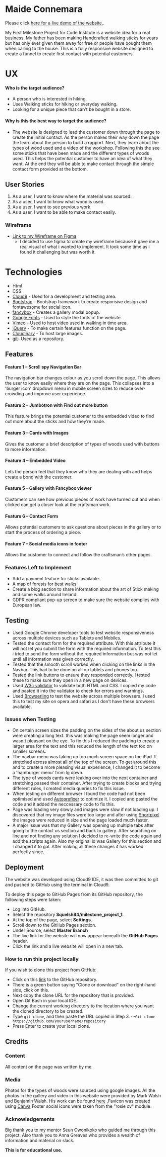 # Maide Connemara

Please click [here for a live demo of the website.](https://squelsh84.github.io/milestone-project-1/). 

My First Milestone Project for Code Institute is a website idea for a real business. My father has been making Handcrafted walking sticks for years but has only ever given them away for free or people have bought them when calling to the house. 
This is a fully responsive website designed to create a funnel to create first contact with potential customers.

# UX
 
#### Who is the target audience?  
- A person who is interested in hiking.
- Uses Walking sticks for hiking or everyday walking.
- Looking for a unique piece that can't be bought in a store.

#### Why is this the best way to target the audience?
- The website is designed to lead the customer down through the page to create the initial contact. As the person makes their way down the page the learn about the person to build a rapport.
Next, they learn about the types of wood used and a video of the workshop. Following this the see some sticks that have been made and the different types of woods used. This helps the potential customer to have an idea of what they want.
At the end they will be able to make contact through the simple contact form provided at the bottom.

## User Stories

1. As a user, I want to know where the material was sourced.
2. As a user, I want to know what wood is used.
3. As a user, I want to see previous work.
4. As a user, I want to be able to make contact easily.




### Wireframe

- [Link to my Wireframe on Figma](https://www.figma.com/file/ejZ5n3XOZiFXWCiDn8KqzQPg/Milestone-Project-1?node-id=0%3A1)
	- I decided to use figma to create my wireframe because it gave me a real visual of what i wanted to implement. It took some time as i found it challenging but was worth it.

# Technologies

- Html
- CSS
- [Cloud9](https://c9.io) - Used for a development and testing area.
- [Bootstrap](https://www.bootstrapcdn.com/) - Bootstrap framework to create responsive design and fontawesome for social icon.
- [fancybox](https://fancyapps.com/fancybox/3/) - Creates a gallery modal popup.
- [Google Fonts](https://fonts.google.com/) - Used to style the fonts of the website.
- [Vimeo](https://vimeo.com) - Used to host video used in walking in time area.
- [jQuery](https://jquery.com/) - To make certain features function on the page.
- [Cloudinary](https://cloudinary.com/) - To host large images.
- [git](https://github.com)- Used as a repository.


## Features

#### Feature 1 – Scroll spy Navigation Bar
The navigation bar changes colour as you scroll down the page. This allows the user to know easily where they are on the page.
This collapses into a 'burger icon' dropdown menu in mobile screen sizes to reduce over-crowding and improve user experience.

#### Feature 2 – Jumbotron with Find out more button
This feature brings the potential customer to the embedded video to find out more about the sticks and how they’re made.

#### Feature 3 – Cards with Images
Gives the customer a brief description of types of woods used with buttons to more information.

#### Feature 4 – Embedded Video
Lets the person feel that they know who they are dealing with and helps create a bond with the customer.

#### Feature 5 – Gallery with Fancybox viewer
Customers can see how previous pieces of work have turned out and when clicked can get a closer look at the craftsman work.

#### Feature 6 – Contact Form
Allows potential customers to ask questions about pieces in the gallery or to start the process of ordering a piece.

#### Feature 7 – Social media icons in footer
Allows the customer to connect and follow the craftsman’s other pages.



### Features Left to Implement
- Add a payment feature for sticks available.
- A map of forests for best walks
- Create a blog section to share information about the art of Stick making and some walks around Ireland.
- GDPR compliant pop-up screen to make sure the website complies with European law.


## Testing 
- Used Google Chrome developer tools to test website responsiveness across multiple devices such as Tablets and Mobiles.
- Tested the contact form for the required attribute. With this attribute it will not let you submit the form with the required 
  information. To test this i tried to send the form without the required information but was not let until all information was given correctly. 
- Tested that the smooth scroll worked when clicking on the links in the Navbar. This had to be done on all on tablets and phones too. 
- Tested the link buttons to ensure they responded correctly. I tested these to make sure they open in a new page on devices.
- Used [W3c validator](https://validator.w3.org/) to validate both HTML and CSS. I copied my code and pasted it into the validator to check for errors and warnings.
- Used [Browserling](https://www.browserling.com/) to test the website across multiple browsers. I used this to test my site on opera and safari as I don't have these browsers available.

### Issues when Testing
- On certain screen sizes the padding on the sides of the about us section were creating a long text. this was making the page seem longer and wasn't pleasant on the eye.
  To fix this I reduced the padding to create a larger area for the text and this reduced the length of the text too on smaller screens.
- The navbar menu was taking up too much screen space on the iPad. It stretched across almost all of the top of the screen. To get around this and to create a more pleasing visual
  experience, I changed it to become a 'hamburger menu' from lg down.
- The type of woods cards were leaking over into the next container and stretching passed their container. After trying to create blocks and trying different rules, I created media queries to fix this issue.
- When testing on different browser I found the code had not been optimised and used [Autoprefixer](https://autoprefixer.github.io/) to optimize it. I copied and pasted the code and it added the neccessary code to fix this.
- Page was loading very slowly and images were slow if not loading up. I discovered that my image files were too large and after using [Shortpixel](https://shortpixel.com/) the images were reduced in size and the page loaded much faster.
- A major issue was that my Gallery was opening up multiple tabs after going to the contact us section and back to gallery. After searching on line and not finding any solution I decided to re-write the code again and add the scripts again. Also my original id was Gallery for this section
  and I changed it to gal. After making all these changes it has worked perfectly since.  


## Deployment

The website was developed using Cloud9 IDE, it was then committed to git and pushed to GitHub using the terminal in Cloud9.

To deploy this page to GitHub Pages from its GitHub repository, the following steps were taken:

- Log into GitHub.
- Select the repository **Squelsh84/milestone_project_1**.
- At the top of the page, select **Settings**.
- Scroll down to the GitHub Pages section.
- Under Source, select **Master Branch**
- The live link for the website will now appear beneath the **GitHub Pages** header.
- Click the link and a live website will open in a new tab.


### How to run this project locally
If you wish to clone this project from GitHub:

- Click on this [link](https://github.com/Squelsh84/milestone_project_1) to the GitHub repository.
- There is a green button saying "Clone or download" on the right-hand side, click on this.
- Next copy the clone URL for the repository that is provided.
- Open Git Bash in your local IDE.
- Change the current working directory to the location where you want the cloned directory to be created.
- Type ```git clone```, and then paste the URL copied in Step 3.
⋅⋅⋅```Git clone https://github.com/yourusername/repository```
- Press Enter to create your local clone.

## Credits

### Content
All content on the page was written by me. 

### Media
Photos for the types of woods were sourced using google images.
All the photos in the gallery and video in this website were provided by Mark Walsh and Benjamin Walsh. His work can be found [here]( https://www.benjaminwalsh.ie/)
,Favicon was created using [Canva](https://www.canva.com/)
Footer social icons were taken from the "rosie cv" module.

### Acknowledgements

Big thank you to my mentor Seun Owonikoko who guided me through this project. Also thank you to Anna Greaves who provides a wealth of information and material on slack.

**This is for educational use.** 

